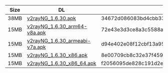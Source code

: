 |    Size   |     DL  | sha512sum |
|  ---  |  ---  |  ---  |
| 38MB | [v2rayNG_1.6.30.apk](https://cdn.jsdelivr.net/gh/googleians/v2rayNG@main/v2rayNG_1.6.30.apk) | 34672d086083bd4cbb330d22e6a1a21a048eb00fd44d9bfee86079205d7b098f805fa92c897f1c9d0a113557c743149eafb5446f8bec16a5ede4061131d4c0d2 |
| 15MB | [v2rayNG_1.6.30_arm64-v8a.apk](https://cdn.jsdelivr.net/gh/googleians/v2rayNG@main/v2rayNG_1.6.30_arm64-v8a.apk) | 72e43e3d3ce8a3c5588a4cf7837deedff9a067a012d4b736f8c52c827b6db36206c7c488b55a00c0a0a2f59e35b9f879b5f8d66821ff2bfc5727c336b64916e8 |
| 15MB | [v2rayNG_1.6.30_armeabi-v7a.apk](https://cdn.jsdelivr.net/gh/googleians/v2rayNG@main/v2rayNG_1.6.30_armeabi-v7a.apk) | d94e402e08f12cbf13a95c2b3170c779b16b2c1cd0b7c1ef7bd5582cd7c6317fb2962985555359e8247ccbb3fbb58cac59c1e0cbeea99256d948ced3ccc58e4e |
| 15MB | [v2rayNG_1.6.30_x86.apk](https://cdn.jsdelivr.net/gh/googleians/v2rayNG@main/v2rayNG_1.6.30_x86.apk) | 8e00709cb8c32e37f459d3ec3f1dd7eef6b2ab1acf98c19eab014707ab85010d1cb97bd036e0cab6bb1ad21bb775580570f1d0355aa436ccd1d60ead75b52870 |
| 15MB | [v2rayNG_1.6.30_x86_64.apk](https://cdn.jsdelivr.net/gh/googleians/v2rayNG@main/v2rayNG_1.6.30_x86_64.apk) | f2056095de828c191d2ee34c063016cb2265d0308415f5d8051d9d38703253c311bac383c5137db010405716d3f6d54a6f51ce745d0b510e957c5802270a2eba |
